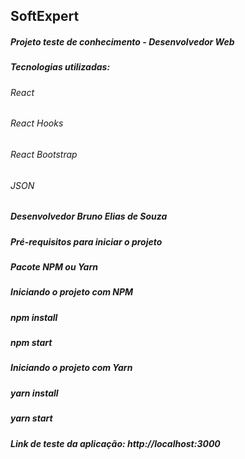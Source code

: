 ## SoftExpert
##### Projeto teste de conhecimento - Desenvolvedor Web

##### Tecnologias utilizadas:

###### React
###### React Hooks
###### React Bootstrap
###### JSON
##### Desenvolvedor Bruno Elias de Souza

##### Pré-requisitos para iniciar o projeto
##### Pacote NPM ou Yarn

##### Iniciando o projeto com NPM 

##### npm install
##### npm start

##### Iniciando o projeto com Yarn 

##### yarn install
##### yarn start

##### Link de teste da aplicação: http://localhost:3000